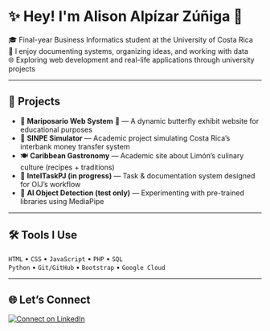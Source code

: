 # ✨ Hey! I'm Alison Alpízar Zúñiga 🦋

🎓 Final-year Business Informatics student at the University of Costa Rica  
📄 I enjoy documenting systems, organizing ideas, and working with data   
🌐 Exploring web development and real-life applications through university projects  

---

## 💼 Projects

- 🐛 **Mariposario Web System** 🦋 — A dynamic butterfly exhibit website for educational purposes
- 💸 **SINPE Simulator** — Academic project simulating Costa Rica’s interbank money transfer system  
- 🍽️ **Caribbean Gastronomy** — Academic site about Limón’s culinary culture (recipes + traditions)  
- 🧠 **IntelTaskPJ (in progress)** — Task & documentation system designed for OIJ’s workflow  
- 🧪 **AI Object Detection (test only)** — Experimenting with pre-trained libraries using MediaPipe

---

## 🛠️ Tools I Use

`HTML` • `CSS` • `JavaScript` • `PHP` • `SQL`  
`Python` • `Git/GitHub` • `Bootstrap` • `Google Cloud`

---

## 🌐 Let’s Connect

[![Connect on LinkedIn](https://img.shields.io/badge/LinkedIn-Alison%20Alpízar-%237b2cbf?style=for-the-badge&logo=linkedin&logoColor=white)](https://www.linkedin.com/in/alison-alpizar-zúñiga-03969b358/)
